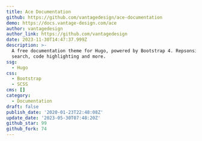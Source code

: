 ```yaml
---
title: Ace Documentation
github: https://github.com/vantagedesign/ace-documentation
demo: https://docs.vantage-design.com/ace
author: vantagedesign
author_link: https://github.com/vantagedesign
date: 2023-11-30T14:47:37.999Z
description: >-
  A free documentation theme for Hugo, powered by Bootstrap 4. Repsonsive,
  search, code highlighting and more.
ssg:
  - Hugo
css:
  - Bootstrap
  - SCSS
cms: []
category:
  - Documentation
draft: false
publish_date: '2020-01-23T22:48:08Z'
update_date: '2023-05-30T07:48:20Z'
github_star: 99
github_fork: 74
---
```

